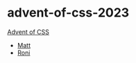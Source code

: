 # advent-of-css-2023

[Advent of CSS](https://www.adventofcss.com/)

- [Matt](https://github.com/TeddyGavi)
- [Roni](https://github.com/OlliesWorld)
